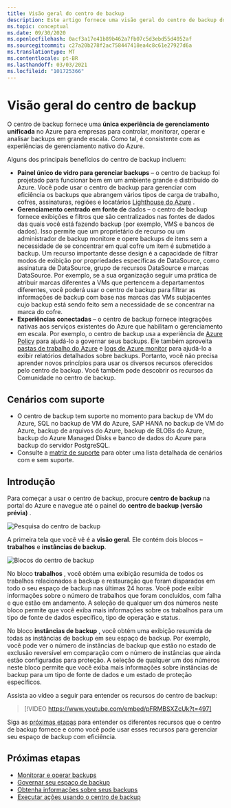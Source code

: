 ```yaml
---
title: Visão geral do centro de backup
description: Este artigo fornece uma visão geral do centro de backup do Azure.
ms.topic: conceptual
ms.date: 09/30/2020
ms.openlocfilehash: 0acf3a17e41b89b462a7fb07c5d3ebd55d4052af
ms.sourcegitcommit: c27a20b278f2ac758447418ea4c8c61e27927d6a
ms.translationtype: MT
ms.contentlocale: pt-BR
ms.lasthandoff: 03/03/2021
ms.locfileid: "101725366"
---
```

# <a name="overview-of-backup-center"></a>Visão geral do centro de backup

O centro de backup fornece uma **única experiência de gerenciamento unificada** no Azure para empresas para controlar, monitorar, operar e analisar backups em grande escala. Como tal, é consistente com as experiências de gerenciamento nativo do Azure.

Alguns dos principais benefícios do centro de backup incluem:

* **Painel único de vidro para gerenciar backups** – o centro de backup foi projetado para funcionar bem em um ambiente grande e distribuído do Azure. Você pode usar o centro de backup para gerenciar com eficiência os backups que abrangem vários tipos de carga de trabalho, cofres, assinaturas, regiões e locatários [Lighthouse do Azure](../lighthouse/overview.md) .
* **Gerenciamento centrado em fonte de** dados – o centro de backup fornece exibições e filtros que são centralizados nas fontes de dados das quais você está fazendo backup (por exemplo, VMS e bancos de dados). Isso permite que um proprietário de recurso ou um administrador de backup monitore e opere backups de itens sem a necessidade de se concentrar em qual cofre um item é submetido a backup. Um recurso importante desse design é a capacidade de filtrar modos de exibição por propriedades específicas de DataSource, como assinatura de DataSource, grupo de recursos DataSource e marcas DataSource. Por exemplo, se a sua organização seguir uma prática de atribuir marcas diferentes a VMs que pertencem a departamentos diferentes, você poderá usar o centro de backup para filtrar as informações de backup com base nas marcas das VMs subjacentes cujo backup está sendo feito sem a necessidade de se concentrar na marca do cofre.
* **Experiências conectadas** – o centro de backup fornece integrações nativas aos serviços existentes do Azure que habilitam o gerenciamento em escala. Por exemplo, o centro de backup usa a experiência de [Azure Policy](../governance/policy/overview.md) para ajudá-lo a governar seus backups. Ele também aproveita [pastas de trabalho do Azure](../azure-monitor/visualize/workbooks-overview.md) e [logs de Azure monitor](../azure-monitor/logs/data-platform-logs.md) para ajudá-lo a exibir relatórios detalhados sobre backups. Portanto, você não precisa aprender novos princípios para usar os diversos recursos oferecidos pelo centro de backup. Você também pode descobrir os recursos da Comunidade no centro de backup.

## <a name="supported-scenarios"></a>Cenários com suporte

* O centro de backup tem suporte no momento para backup de VM do Azure, SQL no backup de VM do Azure, SAP HANA no backup de VM do Azure, backup de arquivos do Azure, backup de BLOBs do Azure, backup do Azure Managed Disks e banco de dados do Azure para backup do servidor PostgreSQL.
* Consulte a [matriz de suporte](backup-center-support-matrix.md) para obter uma lista detalhada de cenários com e sem suporte.

## <a name="get-started"></a>Introdução

Para começar a usar o centro de backup, procure **centro de backup** na portal do Azure e navegue até o painel do **centro de backup (versão prévia)** .

![Pesquisa do centro de backup](./media/backup-center-overview/backup-center-search.png)

A primeira tela que você vê é a **visão geral**. Ele contém dois blocos – **trabalhos** e **instâncias de backup**.

![Blocos do centro de backup](./media/backup-center-overview/backup-center-overview-widgets.png)

No bloco **trabalhos** , você obtém uma exibição resumida de todos os trabalhos relacionados a backup e restauração que foram disparados em todo o seu espaço de backup nas últimas 24 horas. Você pode exibir informações sobre o número de trabalhos que foram concluídos, com falha e que estão em andamento. A seleção de qualquer um dos números neste bloco permite que você exiba mais informações sobre os trabalhos para um tipo de fonte de dados específico, tipo de operação e status.

No bloco **instâncias de backup** , você obtém uma exibição resumida de todas as instâncias de backup em seu espaço de backup. Por exemplo, você pode ver o número de instâncias de backup que estão no estado de exclusão reversível em comparação com o número de instâncias que ainda estão configuradas para proteção. A seleção de qualquer um dos números neste bloco permite que você exiba mais informações sobre instâncias de backup para um tipo de fonte de dados e um estado de proteção específicos.

Assista ao vídeo a seguir para entender os recursos do centro de backup:

> [!VIDEO https://www.youtube.com/embed/pFRMBSXZcUk?t=497]

Siga as [próximas etapas](#next-steps) para entender os diferentes recursos que o centro de backup fornece e como você pode usar esses recursos para gerenciar seu espaço de backup com eficiência.

## <a name="next-steps"></a>Próximas etapas

* [Monitorar e operar backups](backup-center-monitor-operate.md)
* [Governar seu espaço de backup](backup-center-govern-environment.md)
* [Obtenha informações sobre seus backups](backup-center-obtain-insights.md)
* [Executar ações usando o centro de backup](backup-center-actions.md)